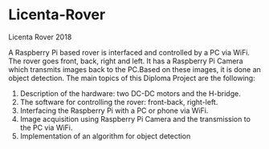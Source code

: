 # Licenta-Rover
Licenta Rover 2018

A Raspberry Pi based rover is interfaced and  controlled by a PC via WiFi. The rover goes front, back, right and left. It has a Raspberry Pi Camera which  transmits images back to the PC.Based on these images, it is done an object detection.
The main topics of this Diploma Project are the following: 
1. Description of the hardware: two DC-DC motors and the H-bridge.
2. The software for controlling  the rover: front-back, right-left.
3. Interfacing the Raspberry Pi with a PC or phone via WiFi.
4. Image acquisition using Raspberry Pi Camera and the transmission to the PC via WiFi.
5. Implementation of an algorithm for object detection
